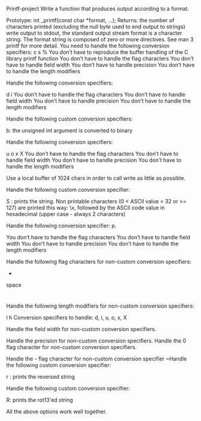 Printf-project
Write a function that produces output according to a format.

Prototype: int _printf(const char *format, ...);
Returns: the number of characters printed (excluding the null byte used to end output to strings)
write output to stdout, the standard output stream
format is a character string. The format string is composed of zero or more directives. See man 3 printf for more detail. You need to handle the following conversion specifiers:
c
s
%
You don’t have to reproduce the buffer handling of the C library printf function
You don’t have to handle the flag characters
You don’t have to handle field width
You don’t have to handle precision
You don’t have to handle the length modifiers


Handle the following conversion specifiers:

d
i
You don’t have to handle the flag characters
You don’t have to handle field width
You don’t have to handle precision
You don’t have to handle the length modifiers

Handle the following custom conversion specifiers:

b: the unsigned int argument is converted to binary

Handle the following conversion specifiers:

u
o
x
X
You don’t have to handle the flag characters
You don’t have to handle field width
You don’t have to handle precision
You don’t have to handle the length modifiers


Use a local buffer of 1024 chars in order to call write as little as possible.



Handle the following custom conversion specifier:

S : prints the string.
Non printable characters (0 < ASCII value < 32 or >= 127) are printed this way: \x, followed by the ASCII code value in hexadecimal (upper case - always 2 characters)


Handle the following conversion specifier: p.

You don’t have to handle the flag characters
You don’t have to handle field width
You don’t have to handle precision
You don’t have to handle the length modifiers


Handle the following flag characters for non-custom conversion specifiers:

+
space
#


Handle the following length modifiers for non-custom conversion specifiers:

l
h
Conversion specifiers to handle: d, i, u, o, x, X


Handle the field width for non-custom conversion specifiers.

Handle the precision for non-custom conversion specifiers.
Handle the 0 flag character for non-custom conversion specifiers.

Handle the - flag character for non-custom conversion specifier
~Handle the following custom conversion specifier:

r : prints the reversed string




Handle the following custom conversion specifier:

R: prints the rot13'ed string

All the above options work well together.
